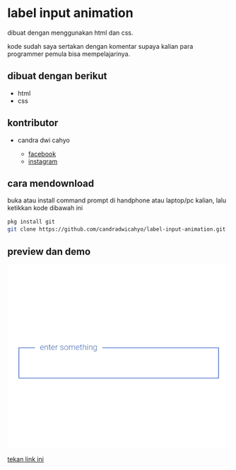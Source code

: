 # label input animation

dibuat dengan menggunakan html dan css.

kode sudah saya sertakan dengan komentar supaya kalian para programmer pemula bisa mempelajarinya.

## dibuat dengan berikut

* html
* css

## kontributor

* candra dwi cahyo

  * [facebook](https://facebook.com/candradwicahyo18)
  * [instagram](https://instagram.com/candradwicahyo18)

## cara mendownload

buka atau install command prompt di handphone atau laptop/pc kalian, lalu ketikkan kode dibawah ini

```bash 
pkg install git 
git clone https://github.com/candradwicahyo/label-input-animation.git
```

## preview dan demo 

![preview](https://github.com/candradwicahyo/label-input-animation/blob/master/image.jpg)

[tekan link ini](https://candradwicahyo.github.io/label-input-animation)
